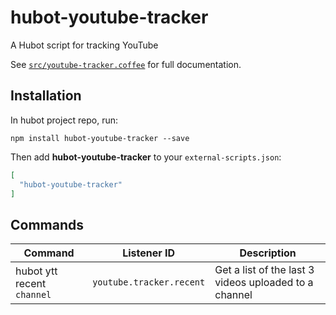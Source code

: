 # hubot-youtube-tracker

A Hubot script for tracking YouTube

See [`src/youtube-tracker.coffee`](src/youtube-tracker.coffee) for full documentation.

## Installation

In hubot project repo, run:

`npm install hubot-youtube-tracker --save`

Then add **hubot-youtube-tracker** to your `external-scripts.json`:

```json
[
  "hubot-youtube-tracker"
]
```


## Commands

Command | Listener ID | Description
--- | --- | ---
hubot ytt recent `channel` | `youtube.tracker.recent` | Get a list of the last 3 videos uploaded to a channel


